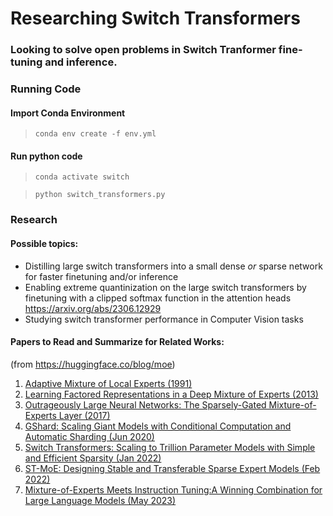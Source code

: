 # Researching Switch Transformers
### Looking to solve open problems in Switch Tranformer fine-tuning and inference.

### Running Code

#### Import Conda Environment

> `conda env create -f env.yml`

#### Run python code

> `conda activate switch`

> `python switch_transformers.py`


### Research

#### Possible topics:
- Distilling large switch transformers into a small dense *or* sparse network for faster finetuning and/or inference
- Enabling extreme quantinization on the large switch transformers by finetuning with a clipped softmax function in the attention heads https://arxiv.org/abs/2306.12929
- Studying switch transformer performance in Computer Vision tasks

#### Papers to Read and Summarize for Related Works:
(from https://huggingface.co/blog/moe)
1. [Adaptive Mixture of Local Experts (1991)](https://www.cs.toronto.edu/~hinton/absps/jjnh91.pdf)
2. [Learning Factored Representations in a Deep Mixture of Experts (2013)](https://arxiv.org/abs/1312.4314)
3. [Outrageously Large Neural Networks: The Sparsely-Gated Mixture-of-Experts Layer (2017)](https://arxiv.org/abs/1701.06538)
4. [GShard: Scaling Giant Models with Conditional Computation and Automatic Sharding (Jun 2020)](https://arxiv.org/abs/2006.16668)
5. [Switch Transformers: Scaling to Trillion Parameter Models with Simple and Efficient Sparsity (Jan 2022)](https://arxiv.org/abs/2101.03961)
6. [ST-MoE: Designing Stable and Transferable Sparse Expert Models (Feb 2022)](https://arxiv.org/abs/2202.08906)
7. [Mixture-of-Experts Meets Instruction Tuning:A Winning Combination for Large Language Models (May 2023)](https://arxiv.org/abs/2305.14705)